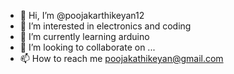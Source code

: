 - 👋 Hi, I’m @poojakarthikeyan12
- 👀 I’m interested in electronics and coding
- 🌱 I’m currently learning arduino
- 💞️ I’m looking to collaborate on ...
- 📫 How to reach me poojakathikeyan@gmail.com

<!---
poojakarthikeyan12/poojakarthikeyan12 is a ✨ special ✨ repository because its `README.md` (this file) appears on your GitHub profile.
You can click the Preview link to take a look at your changes.
--->
